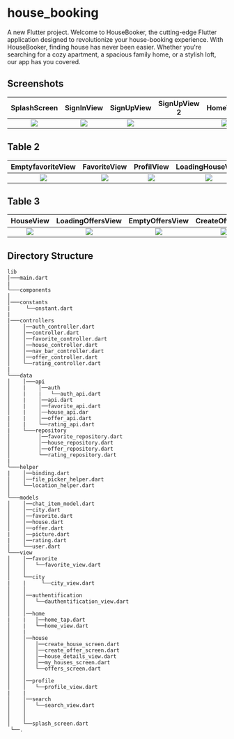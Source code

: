 # house_booking

A new Flutter project. Welcome to HouseBooker, the cutting-edge Flutter application designed to revolutionize your house-booking experience. With HouseBooker, finding house has never been easier. Whether you're searching for a cozy apartment, a spacious family home, or a stylish loft, our app has you covered.
## Screenshots

  SplashScreen                 |   SignInView        |  SignUpView |   SignUpView 2                 |   HomeView        |  DetailedHouseView
:-------------------------:|:-------------------------:|:-------------------------: | :-------------------------:|:-------------------------:|:-------------------------:
![](https://firebasestorage.googleapis.com/v0/b/housebooking-308d5.appspot.com/o/house_booking_screen%2F369655205_810142277250038_1047651520908959203_n.jpg?alt=media&token=0e3f000c-589d-4cfe-b0a8-465dd05de48d)|![](https://firebasestorage.googleapis.com/v0/b/housebooking-308d5.appspot.com/o/house_booking_screen%2F367499847_1316810785631456_7054148136731071839_n.jpg?alt=media&token=b5df9f91-4320-4ab6-a5c7-99a9b472becf)|![](https://firebasestorage.googleapis.com/v0/b/housebooking-308d5.appspot.com/o/house_booking_screen%2F368999728_6375675305894058_7676805411416628640_n.jpg?alt=media&token=d91e75a2-77a2-43e0-b317-6d1e830850a2) | ![]()|![](https://firebasestorage.googleapis.com/v0/b/housebooking-308d5.appspot.com/o/house_booking_screen%2F368812358_958624985211707_6130432642308310610_n.jpg?alt=media&token=fb03e7f9-d05a-407a-9b8d-cf0acfb3297e)|![](https://firebasestorage.googleapis.com/v0/b/housebooking-308d5.appspot.com/o/house_booking_screen%2F367430958_249435030768665_1562086045623419340_n.jpg?alt=media&token=a14acb24-4525-42a3-b3a0-ee36946976d1) 

## Table 2
EmptyfavoriteView         |   FavoriteView     |  ProfilView  |  LoadingHouseView |   EmptyHouseView   |  CreateHouseView 
:-------------------------:|:-------------------------:|:-------------------------: | :-------------------------:|:-------------------------:|:-------------------------:
![](https://firebasestorage.googleapis.com/v0/b/housebooking-308d5.appspot.com/o/house_booking_screen%2F370080640_1023841735302683_7531405616119590031_n.jpg?alt=media&token=67499969-7a6b-40fe-b8b1-b52039b8e947)|![](https://firebasestorage.googleapis.com/v0/b/housebooking-308d5.appspot.com/o/house_booking_screen%2F369922117_2568340129997222_5281648639019011295_n.jpg?alt=media&token=9e7461e2-eb45-43ac-9415-9f8c0ac18644)|![](https://firebasestorage.googleapis.com/v0/b/housebooking-308d5.appspot.com/o/house_booking_screen%2F368925959_322840870160473_7064747819019795510_n.jpg?alt=media&token=45ef2b07-7e14-4684-bbc9-832cc2f2a624) | ![](https://firebasestorage.googleapis.com/v0/b/housebooking-308d5.appspot.com/o/house_booking_screen%2F367440519_1645853505935705_5090967705231397795_n.jpg?alt=media&token=7688457b-4c9f-4cd7-a490-f3be979acc54)|![](https://firebasestorage.googleapis.com/v0/b/housebooking-308d5.appspot.com/o/house_booking_screen%2F369689493_1248892535810722_8541869601411397578_n.jpg?alt=media&token=58cc9cf1-34d2-4a44-8d81-954863d5e857)|![](https://firebasestorage.googleapis.com/v0/b/housebooking-308d5.appspot.com/o/house_booking_screen%2F369030756_6963989350302103_5205551284544047029_n.jpg?alt=media&token=13f22df5-cf4e-4cfb-b15a-62b5331a1950)
## Table 3
HouseView         |   LoadingOffersView     |  EmptyOffersView  |  CreateOfferView |   OffersView |
:-------------------------:|:-------------------------:|:-------------------------: | :-------------------------:| :-------------------------:|
![](https://firebasestorage.googleapis.com/v0/b/housebooking-308d5.appspot.com/o/house_booking_screen%2F367439040_3537277199925808_428043098143184858_n.jpg?alt=media&token=c89889b8-a193-481d-8739-94990437ace1)|![](https://firebasestorage.googleapis.com/v0/b/housebooking-308d5.appspot.com/o/house_booking_screen%2F369261277_1743399909432605_998863160174624602_n.jpg?alt=media&token=02032790-79f0-4a90-8813-ba87866acc9d)|![](https://firebasestorage.googleapis.com/v0/b/housebooking-308d5.appspot.com/o/house_booking_screen%2F368854242_803101754845302_8327631860092929670_n.jpg?alt=media&token=78f5a7b4-aa55-4a9a-8fc2-3afb2111f5c8) | ![](https://firebasestorage.googleapis.com/v0/b/housebooking-308d5.appspot.com/o/house_booking_screen%2F370235669_283445414328623_1467205750900013312_n.jpg?alt=media&token=8d7b4ab8-4fe4-4ffe-9a01-ec3d7bf05f97)|![](https://firebasestorage.googleapis.com/v0/b/housebooking-308d5.appspot.com/o/house_booking_screen%2F368587917_2569424453195817_4509344165582209343_n.jpg?alt=media&token=5cf66fc0-e649-4087-b0d5-e282a9133244) 

## Directory Structure
```
lib
│───main.dart
|
└───components
│    
│───constants
|     └──onstant.dart
|
|───controllers
│    │──auth_controller.dart
│    │──controller.dart
│    │──favorite_controller.dart
│    │──house_controller.dart
│    │──nav_bar_controller.dart
│    │──offer_controller.dart
│    └──rating_controller.dart
|
└───data
│    │───api
│    |    │──auth
│    |    |   └──auth_api.dart
│    |    │──api.dart
│    |    │──favorite_api.dart
│    |    │──house_api.dar
|    |    │──offer_api.dart
│    |    └──rating_api.dart
|    └───repository
│         │──favorite_repository.dart
│         │──house_repository.dart
│         │──offer_repository.dart
│         └──rating_repository.dart
|
└───helper
|    │──binding.dart
│    │──file_picker_helper.dart
│    └──location_helper.dart 
│
└───models
│    │──chat_item_model.dart
│    │──city.dart
│    │──favorite.dart
│    │──house.dart
│    │──offer.dart
|    │──picture.dart
|    │──rating.dart
│    └──user.dart   
└───view  
│    │──favorite
│    │   └──favorite_view.dart
│    │ 
│    └──city
|    |     └──city_view.dart
│    │ 
│    │──authentification
│    │   └──dauthentification_view.dart
│    │ 
│    │──home
|    |   │──home_tap.dart
│    |   └──home_view.dart 
│    |    
│    │──house    
│    │   │──create_house_screen.dart
│    │   │──create_offer_screen.dart
│    │   │──house_details_view.dart
│    │   │──my_houses_screen.dart  
│    │   └──offers_screen.dart
│    │ 
│    │──profile
│    │   └──profile_view.dart
|    |
│    │──search
│    │   └──search_view.dart 
│    │
│    │
│    └──splash_screen.dart 
 └──.


